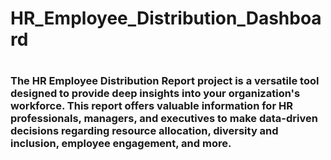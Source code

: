 # HR_Employee_Distribution_Dashboard
# <h3>The HR Employee Distribution Report project is a versatile tool designed to provide deep insights into your organization's workforce. This report offers valuable information for HR professionals, managers, and executives to make data-driven decisions regarding resource allocation, diversity and inclusion, employee engagement, and more.</h3>
